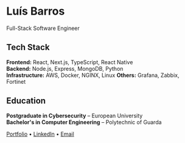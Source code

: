 # Luís Barros
Full-Stack Software Engineer 

## Tech Stack
**Frontend:** React, Next.js, TypeScript, React Native  
**Backend:** Node.js, Express, MongoDB, Python  
**Infrastructure:** AWS, Docker, NGINX, Linux
**Others:** Grafana, Zabbix, Fortinet

## Education
**Postgraduate in Cybersecurity** – European University  
**Bachelor's in Computer Engineering** – Polytechnic of Guarda

[Portfolio](https://luisdbarros.dev) • [LinkedIn](https://www.linkedin.com/in/-luis-barros-/) • [Email](mailto:luisantoniio1998@gmail.com)

